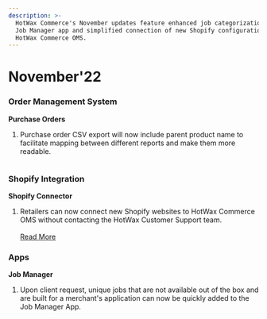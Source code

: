 ```yaml
---
description: >-
  HotWax Commerce's November updates feature enhanced job categorization in the
  Job Manager app and simplified connection of new Shopify configurations to the
  HotWax Commerce OMS.
---
```


# November'22

### Order Management System

**Purchase Orders**

1. Purchase order CSV export will now include parent product name to facilitate mapping between different reports and make them more readable.

<figure><img src="https://www.hotwax.co/hs-fs/hubfs/RN%201-3.webp?width=808&#x26;height=621&#x26;name=RN%201-3.webp" alt=""><figcaption></figcaption></figure>

### Shopify Integration

**Shopify Connector**

1. Retailers can now connect new Shopify websites to HotWax Commerce OMS without contacting the HotWax Customer Support team.\
   \
   [Read More](easily-connect-new-shopify-sites.md)

### Apps

**Job Manager**

1. Upon client request, unique jobs that are not available out of the box and are built for a merchant's application can now be quickly added to the Job Manager App.

<figure><img src="https://www.hotwax.co/hs-fs/hubfs/RN%203-1.webp?width=820&#x26;height=617&#x26;name=RN%203-1.webp" alt=""><figcaption></figcaption></figure>
